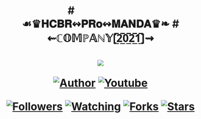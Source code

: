 <h1 align="center">
<p>
 #ㅤㅤㅤㅤㅤㅤ☙♛𝐇𝐂𝐁𝐑↭𝐏𝐑𝐨↭𝐌𝐀𝐍𝐃𝐀♛❧
 #              ⇜ℂ𝕆𝕄ℙ𝔸ℕ𝕐[̲̅2̲̅0̲̅2̲̅1̲̅]⇝
<h1 align="center">
    <p>
        <img src= "https://i.ibb.co/61zW1bd/HCBR-PRO-LOGO-GITHUB.gif">
    </p>
    <p>
        <a href="https://github.com/HCBR-Pro"><img title="Author"    src="https://img.shields.io/badge/Autor-%E2%98%99%F0%9D%90%87%F0%9D%90%82%F0%9D%90%81%F0%9D%90%91%E2%98%A0%F0%9D%90%8F%F0%9D%90%91%F0%9D%90%A8%E2%86%AD%F0%9D%90%8C%F0%9D%90%80%F0%9D%90%8D%F0%9D%90%83%F0%9D%90%80%E2%9D%A7%20-blueviolet.svg?style=for-the-badge&logo=github"></a>
        <a href="https://www.youtube.com/channel/UCloc2_ahLiSt1UoaVs3UEXw"><img title="Youtube" src="https://img.shields.io/badge/%F0%9D%90%98%F0%9D%90%A8%F0%9D%90%AE%F0%9D%90%93%F0%9D%90%AE%F0%9D%90%9B%F0%9D%90%9E-HACKERS%20__BR-red.svg?style=for-the-badge&logo=youtube"></a>
    </p>
    <p>
        <a href="https://github.com/HCBR-Pro/followers"><img title="Followers" src="https://img.shields.io/badge/Seguidores-%E3%85%A40%E3%85%A4-blue"></a>
        <a href="https://github.com/mhankbarbar/termux-wabot/watchers"><img title="Watching" src="https://img.shields.io/badge/Observadores-%E3%85%A40%E3%85%A4-blue"></a>
        <a href="https://github.com/mhankbarbar/termux-wabot/network/members"><img title="Forks" src="https://img.shields.io/badge/Garfo-%E3%85%A40%E3%85%A4-blue"></a>
        <a href="https://github.com/mhankbarbar/termux-wabot/stargazers/"><img title="Stars" src="https://img.shields.io/badge/Strela-%E3%85%A40%E3%85%A4-blue"></a>
    </p>
</h1>
